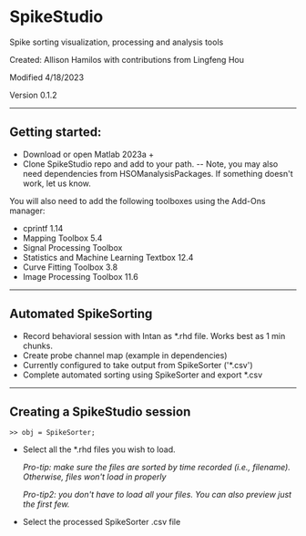 # SpikeStudio
Spike sorting visualization, processing and analysis tools

Created: Allison Hamilos with contributions from Lingfeng Hou

Modified 4/18/2023

Version 0.1.2

-------------------------
## Getting started:

- Download or open Matlab 2023a + 
- Clone SpikeStudio repo and add to your path. 
    -- Note, you may also need dependencies from HSOManalysisPackages. If something doesn't work, let us know.

You will also need to add the following toolboxes using the Add-Ons manager:

- cprintf 1.14
- Mapping Toolbox 5.4
- Signal Processing Toolbox
- Statistics and Machine Learning Textbox 12.4
- Curve Fitting Toolbox 3.8
- Image Processing Toolbox 11.6

--------------------------
## Automated SpikeSorting

- Record behavioral session with Intan as *.rhd file. Works best as 1 min chunks.
- Create probe channel map (example in dependencies)
- Currently configured to take output from SpikeSorter ('*.csv')
- Complete automated sorting using SpikeSorter and export *.csv

---------------------------
## Creating a SpikeStudio session

    >> obj = SpikeSorter;
    
- Select all the *.rhd files you wish to load. 

    <i> Pro-tip: make sure the files are sorted by time recorded (i.e., filename). Otherwise, files won't load in properly</i>
    
    <i> Pro-tip2: you don't have to load all your files. You can also preview just the first few.</i>
- Select the processed SpikeSorter .csv file
